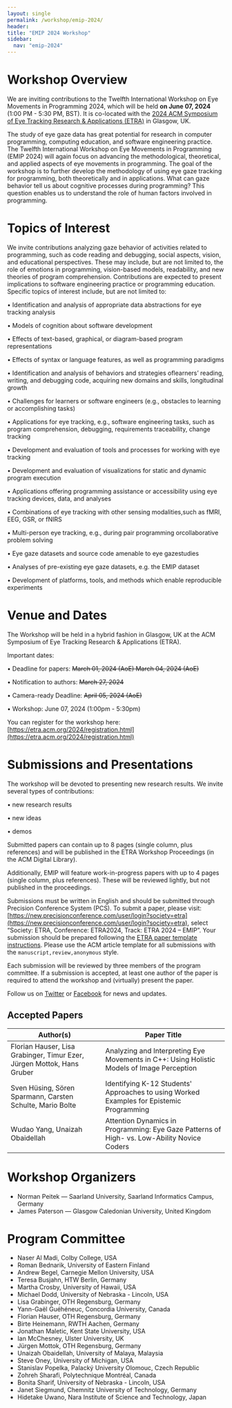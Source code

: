 ```yaml
---
layout: single
permalink: /workshop/emip-2024/
header:
title: "EMIP 2024 Workshop"
sidebar:
  nav: "emip-2024"
---
```


# Workshop Overview
We are inviting contributions to the Twelfth International Workshop on Eye Movements in Programming 2024, which will be held **on June 07, 2024** (1:00 PM - 5:30 PM, BST). It is co-located with the [2024 ACM Symposium of Eye Tracking Research & Applications (ETRA)](http://etra.acm.org/2024/) in Glasgow, UK.

The study of eye gaze data has great potential for research in computer programming, computing education, and software engineering practice. The Twelfth International Workshop on Eye Movements in Programming (EMIP 2024) will again focus on advancing the methodological, theoretical, and applied aspects of eye movements in programming. The goal of the workshop is to further develop the methodology of using eye gaze tracking for programming, both theoretically and in applications. What can gaze behavior tell us about cognitive processes during programming? This question enables us to understand the role of human factors involved in programming.

# Topics of Interest
We invite contributions analyzing gaze behavior of activities related to programming, such as code reading and debugging, social aspects, vision, and educational perspectives. These may include, but are not limited to, the role of emotions in programming, vision-based models, readability, and new theories of program comprehension. Contributions are expected to present implications to software engineering practice or programming education. Specific topics of interest include, but are not limited to:

• Identification and analysis of appropriate data abstractions for eye tracking analysis

• Models of cognition about software development

• Effects of text-based, graphical, or diagram-based program representations

• Effects of syntax or language features, as well as programming paradigms

• Identification and analysis of behaviors and strategies oflearners’ reading, writing, and debugging code, acquiring new domains and skills, longitudinal growth

• Challenges for learners or software engineers (e.g., obstacles to learning or accomplishing tasks)

• Applications for eye tracking, e.g., software engineering tasks, such as program comprehension, debugging, requirements traceability, change tracking

• Development and evaluation of tools and processes for working with eye tracking

• Development and evaluation of visualizations for static and dynamic program execution

• Applications offering programming assistance or accessibility using eye tracking devices, data, and analyses

• Combinations of eye tracking with other sensing modalities,such as fMRI, EEG, GSR, or fNIRS

• Multi-person eye tracking, e.g., during pair programming orcollaborative problem solving

• Eye gaze datasets and source code amenable to eye gazestudies

• Analyses of pre-existing eye gaze datasets, e.g. the EMIP dataset

• Development of platforms, tools, and methods which enable reproducible experiments


# Venue and Dates

The Workshop will be held in a hybrid fashion in Glasgow, UK at the ACM Symposium of Eye Tracking Research & Applications (ETRA).

Important dates:

• Deadline for papers: ~~March 01, 2024 (AoE) March 04, 2024 (AoE)~~

• Notification to authors: ~~March 27, 2024~~

• Camera-ready Deadline: ~~April 05, 2024 (AoE)~~

• Workshop: June 07, 2024 (1:00pm - 5:30pm)

You can register for the workshop here: [https://etra.acm.org/2024/registration.html](https://etra.acm.org/2024/registration.html)


# Submissions and Presentations
The workshop will be devoted to presenting new research results. We invite several types of contributions:

• new research results

• new ideas

• demos

Submitted papers can contain up to 8 pages (single column, plus references) and will be published in the ETRA Workshop Proceedings (in the ACM Digital Library).

Additionally, EMIP will feature work-in-progress papers with up to 4 pages (single column, plus references). These will be reviewed lightly, but not published in the proceedings. 

Submissions must be written in English and should be submitted through Precision Conference System (PCS). To submit a paper, please visit: [https://new.precisionconference.com/user/login?society=etra](https://new.precisionconference.com/user/login?society=etra), select “Society: ETRA, Conference: ETRA2024, Track: ETRA 2024 – EMIP”. Your submission should be prepared following the [ETRA paper template instructions](http://etra.acm.org/2024/submissionprocess.html). Please use the ACM article template for all submissions with the `manuscript,review,anonymous` style.

Each submission will be reviewed by three members of the program committee. If a submission is accepted, at least one author of the paper is required to attend the workshop and (virtually) present the paper.

Follow us on [Twitter](https://twitter.com/emipws) or [Facebook](https://www.facebook.com/emipws/) for news and updates.

## Accepted Papers

| Author(s) | Paper Title |
|---|---|
| Florian Hauser, Lisa Grabinger, Timur Ezer, Jürgen Mottok, Hans Gruber | Analyzing and Interpreting Eye Movements in C++: Using Holistic Models of Image Perception |
| Sven Hüsing, Sören Sparmann, Carsten Schulte, Mario Bolte | Identifying K-12 Students' Approaches to using Worked Examples for Epistemic Programming |
| Wudao Yang, Unaizah Obaidellah| Attention Dynamics in Programming: Eye Gaze Patterns of High- vs. Low-Ability Novice Coders |

# Workshop Organizers
- Norman Peitek — Saarland University, Saarland Informatics Campus, Germany
- James Paterson — Glasgow Caledonian University, United Kingdom

# Program Committee
- Naser Al Madi, Colby College, USA
- Roman Bednarik, University of Eastern Finland
- Andrew Begel, Carnegie Mellon University, USA
- Teresa Busjahn, HTW Berlin, Germany
- Martha Crosby, University of Hawaii, USA
- Michael Dodd, University of Nebraska - Lincoln, USA
- Lisa Grabinger, OTH Regensburg, Germany
- Yann-Gaël Guéhéneuc, Concordia University, Canada
- Florian Hauser, OTH Regensburg, Germany
- Birte Heinemann, RWTH Aachen, Germany
- Jonathan Maletic, Kent State University, USA
- Ian McChesney, Ulster University, UK
- Jürgen Mottok, OTH Regensburg, Germany
- Unaizah Obaidellah, University of Malaya, Malaysia
- Steve Oney, University of Michigan, USA
- Stanislav Popelka, Palacký University Olomouc, Czech Republic
- Zohreh Sharafi, Polytechnique Montréal, Canada
- Bonita Sharif, University of Nebraska - Lincoln, USA
- Janet Siegmund, Chemnitz University of Technology, Germany
- Hidetake Uwano, Nara Institute of Science and Technology, Japan
